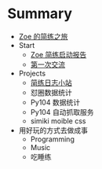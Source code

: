 # Summary

* [Zoe 的简练之旅](README.md)
* Start
    * [Zoe 简练启动报告](start/start-report.md)
    * [第一次交流](start/first-talk.md)
* Projects
    * [简练日志小站](projects/concise-life-site.md)
    * 怼圈数据统计
    * Py104 数据统计
    * Py104 自动抓取服务
    * simiki moible css 
* 用好玩的方式去做成事
    * Programming
    * Music
    * 吃睡练 

